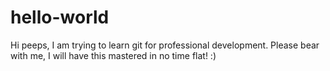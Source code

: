 # hello-world
Hi peeps,
I am trying to learn git for professional development.  Please bear with me, I will have this mastered in no time flat! :)
